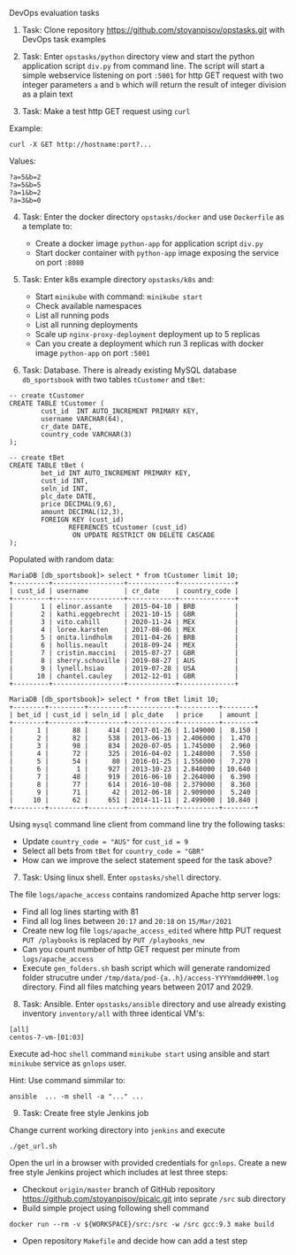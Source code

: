 DevOps evaluation tasks

1. Task: Clone repository https://github.com/stoyanpisov/opstasks.git with DevOps task examples

2. Task: Enter ```opstasks/python``` directory view and start the python application script ```div.py``` from command line. The script will start a simple webservice listening on port ```:5001```  for http GET request with two integer parameters ```a``` and ```b``` which will return the result of integer division as a plain text

3. Task: Make a test http GET request using ```curl``` 

Example:
```
curl -X GET http://hostname:port?...
```

Values:
```
?a=5&b=2
?a=5&b=5
?a=1&b=2
?a=3&b=0
```

4. Task:  Enter the docker directory ```opstasks/docker``` and use ```Dockerfile``` as a template to:
	- Create a docker image ```python-app``` for application script ```div.py```
	- Start docker container with ```python-app``` image exposing the service on port ```:8080```

5. Task: Enter k8s example directory ```opstasks/k8s``` and:
	- Start ```minikube``` with command: ```minikube start```
	- Check available namespaces
	- List all running pods
	- List all running deployments
	- Scale up ```nginx-proxy-deployment``` deployment up to 5 replicas
	- Can you create a deployment which run 3 replicas with docker image ```python-app``` on port ```:5001```

6. Task: Database. There is already existing MySQL database ```db_sportsbook``` with two tables ```tCustomer``` and ```tBet```:

```
-- create tCustomer
CREATE TABLE tCustomer (
        cust_id  INT AUTO_INCREMENT PRIMARY KEY,
        username VARCHAR(64),
        cr_date DATE,
        country_code VARCHAR(3)
);

-- create tBet
CREATE TABLE tBet (
        bet_id INT AUTO_INCREMENT PRIMARY KEY,
        cust_id INT,
        seln_id INT,
        plc_date DATE,
        price DECIMAL(9,6),
        amount DECIMAL(12,3),
        FOREIGN KEY (cust_id)
               REFERENCES tCustomer (cust_id)
                ON UPDATE RESTRICT ON DELETE CASCADE
);
```

Populated with random data:

```
MariaDB [db_sportsbook]> select * from tCustomer limit 10;
+---------+------------------+------------+--------------+
| cust_id | username         | cr_date    | country_code |
+---------+------------------+------------+--------------+
|       1 | elinor.assante   | 2015-04-10 | BRB          |
|       2 | kathi.eggebrecht | 2021-10-15 | GBR          |
|       3 | vito.cahill      | 2020-11-24 | MEX          |
|       4 | loree.karsten    | 2017-08-06 | MEX          |
|       5 | onita.lindholm   | 2011-04-26 | BRB          |
|       6 | hollis.neault    | 2018-09-24 | MEX          |
|       7 | cristin.maccini  | 2015-07-27 | GBR          |
|       8 | sherry.schoville | 2019-08-27 | AUS          |
|       9 | lynell.hsiao     | 2019-07-28 | USA          |
|      10 | chantel.cauley   | 2012-12-01 | GBR          |
+---------+------------------+------------+--------------+

MariaDB [db_sportsbook]> select * from tBet limit 10;
+--------+---------+---------+------------+----------+--------+
| bet_id | cust_id | seln_id | plc_date   | price    | amount |
+--------+---------+---------+------------+----------+--------+
|      1 |      88 |     414 | 2017-01-26 | 1.149000 |  8.150 |
|      2 |      82 |     538 | 2013-06-13 | 2.406000 |  1.470 |
|      3 |      98 |     834 | 2020-07-05 | 1.745000 |  2.960 |
|      4 |      72 |     325 | 2016-04-02 | 1.248000 |  7.550 |
|      5 |      54 |      80 | 2016-01-25 | 1.556000 |  7.270 |
|      6 |       1 |     927 | 2013-10-23 | 2.840000 | 10.640 |
|      7 |      48 |     919 | 2016-06-10 | 2.264000 |  6.390 |
|      8 |      77 |     614 | 2016-10-08 | 2.379000 |  8.360 |
|      9 |      71 |      42 | 2012-06-18 | 2.909000 |  5.240 |
|     10 |      62 |     651 | 2014-11-11 | 2.499000 | 10.840 |
+--------+---------+---------+------------+----------+--------+
```

Using ```mysql``` command line client from command line try the following tasks:

 - Update ```country_code = "AUS"``` for ```cust_id = 9```
 - Select all bets from ```tBet``` for ```country_code = "GBR"```
 - How can we improve the select statement speed for the task above?

7. Task: Using linux shell. Enter ```opstasks/shell``` directory.

The file ```logs/apache_access``` contains randomized Apache http server logs:

 - Find all log lines starting with 81
 - Find all log lines between ```20:17``` and ```20:18``` on ```15/Mar/2021```
 - Create new log file ```logs/apache_access_edited``` where http PUT request ```PUT /playbooks``` is replaced by ```PUT /playbooks_new```
 - Can you count number of http GET request per minute from ```logs/apache_access```
 - Execute ```gen_folders.sh``` bash script which will generate randomized folder strucutre under ```/tmp/data/pod-{a..h}/access-YYYYmmddHHMM.log``` directory. Find all files matching  years between 2017 and 2029.

8. Task: Ansible. Enter ```opstasks/ansible``` directory and use already existing inventory ```inventory/all``` with three identical VM's:

```
[all]
centos-7-vm-[01:03]
```

Execute ad-hoc ```shell``` command ```minikube start``` using ansible and start ```minikube``` service as ```gnlops``` user.

Hint: Use command simmilar to:

```
ansible  ... -m shell -a "..." ...
```

9. Task: Create free style Jenkins job


Change current working directory into ```jenkins``` and execute

```
./get_url.sh
```

Open the url in a browser with provided credentials for ```gnlops```. Create a new free style Jenkins project which includes at lest three steps:

- Checkout ```origin/master``` branch of GitHub repository https://github.com/stoyanpisov/picalc.git into seprate ```/src``` sub directory
- Build simple project using following shell command

```
docker run --rm -v ${WORKSPACE}/src:/src -w /src gcc:9.3 make build
```

- Open repository ```Makefile``` and decide how can add a test step
